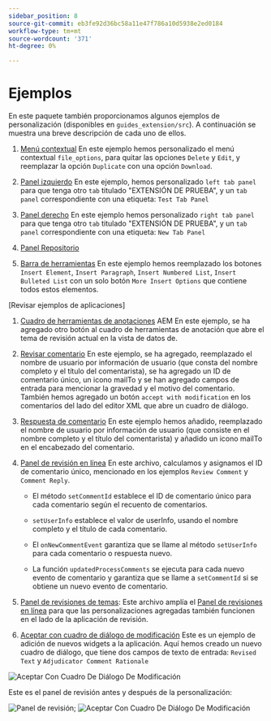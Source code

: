 ```yaml
---
sidebar_position: 8
source-git-commit: eb3fe92d36bc58a11e47f786a10d5938e2ed0184
workflow-type: tm+mt
source-wordcount: '371'
ht-degree: 0%

---
```



# Ejemplos

En este paquete también proporcionamos algunos ejemplos de personalización (disponibles en `guides_extension/src`). A continuación se muestra una breve descripción de cada uno de ellos.

1. [Menú contextual](./../../src/file_options.ts)
En este ejemplo hemos personalizado el menú contextual `file_options`, para quitar las opciones `Delete` y `Edit`, y reemplazar la opción `Duplicate` con una opción `Download`.

2. [Panel izquierdo](../../src/left_panel_container.ts)
En este ejemplo, hemos personalizado `left tab panel` para que tenga otro `tab` titulado &quot;EXTENSIÓN DE PRUEBA&quot;, y un `tab panel` correspondiente con una etiqueta: `Test Tab Panel`

3. [Panel derecho](../../src/right_panel_container.ts)
En este ejemplo hemos personalizado `right tab panel` para que tenga otro `tab` titulado &quot;EXTENSIÓN DE PRUEBA&quot;, y un `tab panel` correspondiente con una etiqueta: `New Tab Panel`

4. [Panel Repositorio](../../src/repository_panel.ts)

5. [Barra de herramientas](../../src/toolbar.ts)
En este ejemplo hemos reemplazado los botones `Insert Element`, `Insert Paragraph`, `Insert Numbered List`, `Insert Bulleted List` con un solo botón `More Insert Options` que contiene todos estos elementos.

[Revisar ejemplos de aplicaciones]

1. [Cuadro de herramientas de anotaciones](../../src/review_app_examples/annotation_extension.ts)
AEM En este ejemplo, se ha agregado otro botón al cuadro de herramientas de anotación que abre el tema de revisión actual en la vista de datos de.

2. [Revisar comentario](../../src/review_app_examples/review_comment.ts)
En este ejemplo, se ha agregado, reemplazado el nombre de usuario por información de usuario (que consta del nombre completo y el título del comentarista), se ha agregado un ID de comentario único, un icono mailTo y se han agregado campos de entrada para mencionar la gravedad y el motivo del comentario.
También hemos agregado un botón `accept with modification` en los comentarios del lado del editor XML que abre un cuadro de diálogo.

3. [Respuesta de comentario](../../src/review_app_examples/comment_reply.ts)
En este ejemplo hemos añadido, reemplazado el nombre de usuario por información de usuario (que consiste en el nombre completo y el título del comentarista) y añadido un icono mailTo en el encabezado del comentario.

4. [Panel de revisión en línea](../../src/review_app_examples/inline_review_panel.ts)
En este archivo, calculamos y asignamos el ID de comentario único, mencionado en los ejemplos `Review Comment` y `Comment Reply`.
   - El método `setCommentId` establece el ID de comentario único para cada comentario según el recuento de comentarios.

   - `setUserInfo` establece el valor de userInfo, usando el nombre completo y el título de cada comentario.

   - El `onNewCommentEvent` garantiza que se llame al método `setUserInfo` para cada comentario o respuesta nuevo.

   - La función `updatedProcessComments` se ejecuta para cada nuevo evento de comentario y garantiza que se llame a `setCommentId` si se obtiene un nuevo evento de comentario.

5. [Panel de revisiones de temas](../../src/review_app_examples/topic_reviews.ts): Este archivo amplía el [Panel de revisiones en línea](../../src/review_app_examples/inline_review_panel.ts) para que las personalizaciones agregadas también funcionen en el lado de la aplicación de revisión.

6. [Aceptar con cuadro de diálogo de modificación](../../src/review_app_examples/accept_with_modification_dialog.ts)
Este es un ejemplo de adición de nuevos widgets a la aplicación. Aquí hemos creado un nuevo cuadro de diálogo, que tiene dos campos de texto de entrada: `Revised Text` y `Adjudicator Comment Rationale`

![Aceptar Con Cuadro De Diálogo De Modificación](./imgs/accept_with_modification_dialogue.png)

Este es el panel de revisión antes y después de la personalización:

![Panel de revisión;](./imgs/review_panel.png)
![Aceptar Con Cuadro De Diálogo De Modificación](./imgs/customised_review_panel.png)
